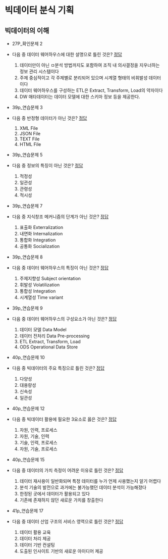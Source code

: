 # 빅데이터 분식 기획

## 빅데이터의 이해

- 27P_확인문제 2

- 다음 중 데이터 웨어하우스에 대한 설명으로 틀린 것은? [정답](./%EB%B9%85%EB%8D%B0%EC%9D%B4%ED%84%B0%20%EB%B6%84%EC%84%9D%20%EA%B8%B0%ED%9A%8D%20%EC%A0%95%EB%8B%B5.md)
  1. 데이터만이 아닌 ㅁ분석 방법까지도 포함하여 조직 내 의사결정을 지우너하는 정보 관리 시스템이다
  2. 주제 중심적이고 각 주제별로 분리되어 있으며 시계열 형태의 비휘발성 데이터이다
  3. 데이터 웨어하우스를 구성하는 ETL은 Extract, Transform, Load의 약자이다
  4. DW 매타데이터는 데이터 모델에 대한 스키마 정보 등을 제공한다.

- 39p_연습문제 3

- 다음 중 반정형 데이터가 아닌 것은? [정답](./%EB%B9%85%EB%8D%B0%EC%9D%B4%ED%84%B0%20%EB%B6%84%EC%84%9D%20%EA%B8%B0%ED%9A%8D%20%EC%A0%95%EB%8B%B5.md)
  1. XML File
  2. JSON File
  3. TEXT File
  4. HTML File

- 39p_연습문제 5

- 다음 중 정보의 특징이 아닌 것은? [정답](./%EB%B9%85%EB%8D%B0%EC%9D%B4%ED%84%B0%20%EB%B6%84%EC%84%9D%20%EA%B8%B0%ED%9A%8D%20%EC%A0%95%EB%8B%B5.md)
  1. 적정성
  2. 일관성
  3. 관령성
  4. 적시성

- 39p_연습문제 7

- 다음 중 지식창조 메커니즘의 단계가 아닌 것은? [정답](./%EB%B9%85%EB%8D%B0%EC%9D%B4%ED%84%B0%20%EB%B6%84%EC%84%9D%20%EA%B8%B0%ED%9A%8D%20%EC%A0%95%EB%8B%B5.md)
  1. 표출화 Exterralization
  2. 내면화 Internalization
  3. 통합화 Integration
  4. 공통화 Socialization

- 39p_연습문제 8

- 다음 중 데이터 웨어하우스의 특징이 아닌 것은? [정답](./%EB%B9%85%EB%8D%B0%EC%9D%B4%ED%84%B0%20%EB%B6%84%EC%84%9D%20%EA%B8%B0%ED%9A%8D%20%EC%A0%95%EB%8B%B5.md)
  1. 주제지향성 Subject orientation
  2. 휘발성 Volatilization
  3. 통합성 Integration
  4. 시계열성 Time variant

- 39p_연습문제 9

- 다음 중 데이터 웨어하우스의 구성요소가 아닌 것은? [정답](./%EB%B9%85%EB%8D%B0%EC%9D%B4%ED%84%B0%20%EB%B6%84%EC%84%9D%20%EA%B8%B0%ED%9A%8D%20%EC%A0%95%EB%8B%B5.md)
  1. 데이터 모델 Data Model
  2. 데이터 전처리 Data Pre-processing
  3. ETL Extract, Transform, Load
  4. ODS Operational Data Store

- 40p_연습문제 10

- 다음 중 빅데이터의 주요 특징으로 틀린 것은? [정답](./%EB%B9%85%EB%8D%B0%EC%9D%B4%ED%84%B0%20%EB%B6%84%EC%84%9D%20%EA%B8%B0%ED%9A%8D%20%EC%A0%95%EB%8B%B5.md)
  1. 다양성
  2. 대용량성
  3. 신속성
  4. 일관성

- 40p_연습문제 12

- 다음 중 빅데이터 활용에 필요한 3요소로 옳은 것은? [정답](./%EB%B9%85%EB%8D%B0%EC%9D%B4%ED%84%B0%20%EB%B6%84%EC%84%9D%20%EA%B8%B0%ED%9A%8D%20%EC%A0%95%EB%8B%B5.md)
  1. 자원, 인력, 프로세스
  2. 자원, 기술, 인력
  3. 기술, 인력, 프로세스
  4. 자원, 기술, 프로세스

- 40p_연습문제 15

- 다음 중 데이터의 가치 측정이 어려운 이유로 틀린 것은? [정답](./%EB%B9%85%EB%8D%B0%EC%9D%B4%ED%84%B0%20%EB%B6%84%EC%84%9D%20%EA%B8%B0%ED%9A%8D%20%EC%A0%95%EB%8B%B5.md)
  1. 데이터 재사용이 일반화되며 특정 데이터를 누가 언제 사용했는지 알기 어렵다
  2. 분석 기술의 발전으로 과거에는 불가능했던 데이터 분석이 가능해졌다
  3. 한정된 곳에서 데이터가 활용되고 있다
  4. 기존에 존재하지 않던 새로운 가치를 창출한다

- 41p_연습문제 17

- 다음 중 데이터 산업 구조의 서비스 영역으로 틀린 것은? [정답](./%EB%B9%85%EB%8D%B0%EC%9D%B4%ED%84%B0%20%EB%B6%84%EC%84%9D%20%EA%B8%B0%ED%9A%8D%20%EC%A0%95%EB%8B%B5.md)
  1. 데이터 활용 교육
  2. 데이터 처리 제공
  3. 데이터 기반 컨설팅
  4. 도출된 인사이트 기반의 새로운 아이디어 제공

